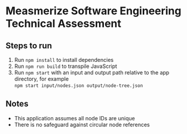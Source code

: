 # Measmerize Software Engineering Technical Assessment

## Steps to run

1. Run `npm install` to install dependencies
2. Run `npm run build` to transpile JavaScript
3. Run `npm start` with an input and output path relative to the app directory, for example  
`npm start input/nodes.json output/node-tree.json`


## Notes
- This application assumes all node IDs are unique
- There is no safeguard against circular node references